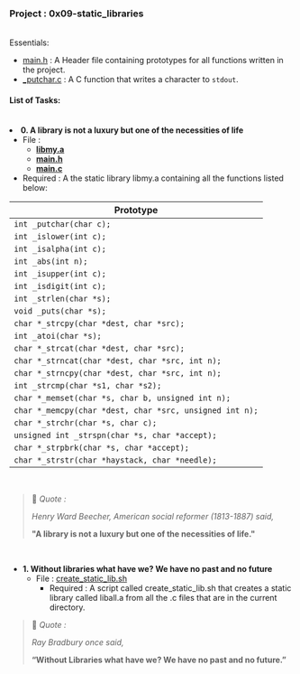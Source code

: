 <h3>Project : 0x09-static_libraries</h3>
<br

<h4>Essentials:</h4>

* [main.h](./main.h) : A Header file containing prototypes for all functions written in the project.
* [_putchar.c](./_putchar.c) : A C function that writes a character to `stdout`.

<h4>List of Tasks:</h4>
<br

* **0. A library is not a luxury but one of the necessities of life**
  * File : 
    * **[libmy.a](./libmy.a)**
    * **[main.h](./main.h)**
    * **[main.c](./main.c)**
  * Required : A the static library libmy.a containing all the functions listed below:
    
| Prototype                                                   |
| ------------------------------------------------------------|
| `int _putchar(char c);`                                     |
| `int _islower(int c);`                                      |
| `int _isalpha(int c);`                                      |
| `int _abs(int n);`                                          |
| `int _isupper(int c);`                                      |
| `int _isdigit(int c);`                                      |
| `int _strlen(char *s);`                                     |
| `void _puts(char *s);`                                      |
| `char *_strcpy(char *dest, char *src);`                     |
| `int _atoi(char *s);`                                       |
| `char *_strcat(char *dest, char *src);`                     |
| `char *_strncat(char *dest, char *src, int n);`             |
| `char *_strncpy(char *dest, char *src, int n);`             |
| `int _strcmp(char *s1, char *s2);`                          |
| `char *_memset(char *s, char b, unsigned int n);`           |
| `char *_memcpy(char *dest, char *src, unsigned int n);`     |
| `char *_strchr(char *s, char c);`                           |
| `unsigned int _strspn(char *s, char *accept);`              |
| `char *_strpbrk(char *s, char *accept);`                    |
| `char *_strstr(char *haystack, char *needle);`              |

<br>
    
> 💬 *Quote :*
>
> *Henry Ward Beecher, American social reformer (1813-1887) said,* 
>
> **"A library is not a luxury but one of the necessities of life."**

<br>

* **1. Without libraries what have we? We have no past and no future**
  * File : [create_static_lib.sh](./create_static_lib.sh)
    * Required : A script called create_static_lib.sh that creates a static library called liball.a from all the .c files that are in the current directory.
   
> 💬 *Quote :* 
> 
> *Ray Bradbury once said,*
> 
> **“Without Libraries what have we? We have no past and no future.”**
